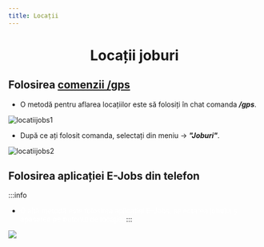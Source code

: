 ```yaml
---
title: Locații
---
```



# <span class="title-font"><center>Locații joburi</center></span>

## <span class="header-font">Folosirea [comenzii /gps](/informatii/comenzi)</span>

- O metodă pentru aflarea locațiilor este să folosiți în chat comanda ***/gps***.

![locatiijobs1](https://i.imgur.com/l8Wtnrp.png)

- După ce ați folosit comanda, selectați din meniu -> ***"Joburi"***.

![locatiijobs2](https://i.imgur.com/QjO3kse.png)

## <span class="header-font">Folosirea aplicației E-Jobs din telefon</span>

:::info 
- <span style="color:white">O altă metodă este folosirea aplicației E-Jobs, selectarea jobului și apăsarea pe butonul de locație.</span>
:::

![](https://i.imgur.com/J45IOJv.png)